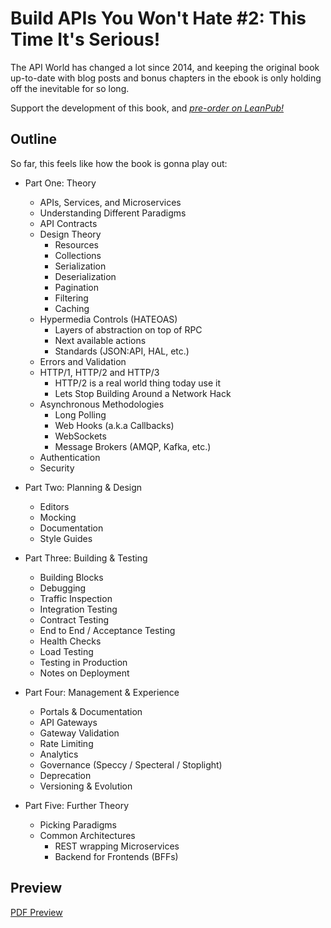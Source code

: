 # Build APIs You Won't Hate #2: This Time It's Serious!

The API World has changed a lot since 2014, and keeping the original book up-to-date with blog posts and bonus chapters in the ebook is only holding off the inevitable for so long.

Support the development of this book, and [*pre-order on LeanPub!*](https://leanpub.com/build-apis-2/)

## Outline

So far, this feels like how the book is gonna play out:

- Part One: Theory
  - APIs, Services, and Microservices
  - Understanding Different Paradigms
  - API Contracts
  - Design Theory
    - Resources
    - Collections
    - Serialization
    - Deserialization
    - Pagination
    - Filtering
    - Caching
  - Hypermedia Controls (HATEOAS)
    - Layers of abstraction on top of RPC
    - Next available actions
    - Standards (JSON:API, HAL, etc.)
  - Errors and Validation
  - HTTP/1, HTTP/2 and HTTP/3
    - HTTP/2 is a real world thing today use it
    - Lets Stop Building Around a Network Hack
  - Asynchronous Methodologies
    - Long Polling
    - Web Hooks (a.k.a Callbacks)
    - WebSockets
    - Message Brokers (AMQP, Kafka, etc.)
  - Authentication
  - Security

- Part Two: Planning & Design
  - Editors
  - Mocking
  - Documentation
  - Style Guides

- Part Three: Building & Testing
  - Building Blocks
  - Debugging
  - Traffic Inspection
  - Integration Testing
  - Contract Testing
  - End to End / Acceptance Testing
  - Health Checks
  - Load Testing
  - Testing in Production
  - Notes on Deployment

- Part Four: Management & Experience
  - Portals & Documentation
  - API Gateways
  - Gateway Validation
  - Rate Limiting
  - Analytics
  - Governance (Speccy / Specteral / Stoplight)
  - Deprecation
  - Versioning & Evolution

- Part Five: Further Theory
  - Picking Paradigms
  - Common Architectures
    - REST wrapping Microservices
    - Backend for Frontends (BFFs)

## Preview

[PDF Preview](https://github.com/apisyouwonthate/book-build-apis-2/raw/master/generated/book.pdf)